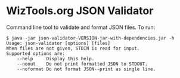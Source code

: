 # WizTools.org JSON Validator

Command line tool to validate and format JSON files. To run:

```
$ java -jar json-validator-VERSION-jar-with-dependencies.jar -h
Usage: json-validator [options] [files]
When files are not given, STDIN is read for input.
Supported options are:
	--help     Display this help.
	--noout    Do not print formatted JSON to STDOUT.
	--noformat Do not format JSON--print as single line.
```

